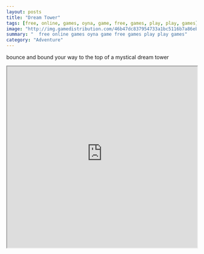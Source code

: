 ```yaml
---
layout: posts
title: "Dream Tower"
tags: [free, online, games, oyna, game, free, games, play, play, games]
image: "http://img.gamedistribution.com/46b47dc837954733a1bc5116b7a86ebf.jpg"
summary: "  free online games oyna game free games play play games"
category: "Adventure"
---
```


bounce and bound your way to the top of a mystical dream tower

<iframe width="100%" height="480px;" src="http://flash.gamedistribution.com?game=46b47dc837954733a1bc5116b7a86ebf"></iframe>